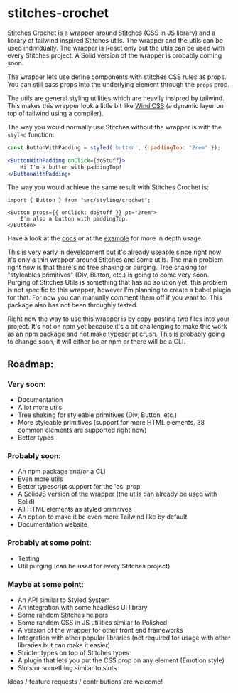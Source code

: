 # stitches-crochet
Stitches Crochet is a wrapper around [Stitches](https://stitches.dev/) (CSS in JS library) and a library of tailwind inspired Stitches utils.
The wrapper and the utils can be used individually.
The wrapper is React only but the utils can be used with every Stitches project. A Solid version of the wrapper is probably coming soon.

The wrapper lets use define components with stitches CSS rules as props. You can still pass props into the underlying element through the `props` prop.

The utils are general styling utilities which are heavily insipred by tailwind. This makes this wrapper look a little bit like [WindiCSS](https://windicss.org/) (a dynamic layer on top of tailwind using a compiler).

The way you would normally use Stitches without the wrapper is with the `styled` function:
```jsx
const ButtonWithPadding = styled('button', { paddingTop: "2rem" });

<ButtonWithPadding onClick={doStuff}>
    Hi I'm a button with paddingTop!
</ButtonWithPadding>
```

The way you would achieve the same result with Stitches Crochet is:
```tsx
import { Button } from "src/styling/crochet";

<Button props={{ onClick: doStuff }} pt="2rem">
    I'm also a button with paddingTop.
</Button>
```

Have a look at the [docs](https://github.com/orenelbaum/stitches-crochet/tree/master/docs) or at the [example](https://github.com/orenelbaum/stitches-crochet/tree/master/src/example) for more in depth usage.

This is very early in development but it's already useable since right now it's only a thin wrapper around Stitches and some utils. The main problem right now is that there's no tree shaking or purging. Tree shaking for "styleables primitives" (Div, Button, etc.) is going to come very soon. Purging of Stitches Utils is something that has no solution yet, this problem is not specific to this wrapper, however I'm planning to create a babel plugin for that. For now you can manually comment them off if you want to. This package also has not been throughly tested.

Right now the way to use this wrapper is by copy-pasting two files into your project. It's not on npm yet because it's a bit challenging to make this work as an npm package and not make typescript crush. This is probably going to change soon, it will either be or npm or there will be a CLI.



## Roadmap:

### Very soon:
- Documentation
- A lot more utils
- Tree shaking for styleable primitives (Div, Button, etc.)
- More styleable primitives (support for more HTML elements, 38 common elements are supported right now)
- Better types

### Probably soon:
- An npm package and/or a CLI
- Even more utils
- Better typescript support for the 'as' prop
- A SolidJS version of the wrapper (the utils can already be used with Solid)
- All HTML elements as styled primitives
- An option to make it be even more Tailwind like by default
- Documentation website

### Probably at some point:
- Testing
- Util purging (can be used for every Stitches project)

### Maybe at some point:
- An API similar to Styled System
- An integration with some headless UI library
- Some random Stitches helpers
- Some random CSS in JS utilities similar to Polished
- A version of the wrapper for other front end frameworks
- Integration with other popular libraries (not required for usage with other libraries but can make it easier)
- Stricter types on top of Stitches types
- A plugin that lets you put the CSS prop on any element (Emotion style)
- Slots or something similar to slots

Ideas / feature requests / contributions are welcome!